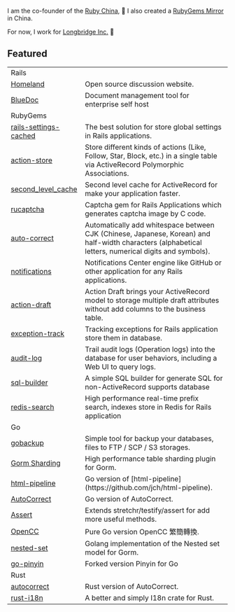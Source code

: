 I am the co-founder of the [Ruby China](https://ruby-china.org), 💎 I also created a [RubyGems Mirror](https://gems.ruby-china.com) in China. 

For now, I work for [Longbridge Inc.](https://longbridgeapp.com) 🌉

## Featured 

<table>
<tr>
	<td colspan="2">Rails</td>
</tr>
<tr>
<td><a href="https://github.com/ruby-china/homeland">Homeland</a></td>
<td>Open source discussion website.</td>
</tr>
<tr>
<td><a href="https://github.com/huacnlee/bluedoc">BlueDoc</a></td>
<td>Document management tool for enterprise self host</td>
</tr>
<tr>
<td colspan="2">RubyGems</td>
</tr>
<tr>
<td><a href="https://github.com/huacnlee/rails-settings-cached">rails-settings-cached</a></td>
<td>The best solution for store global settings in Rails applications.</td>
</tr>
<tr>
<td><a href="https://github.com/rails-engine/action-store">action-store</a></td>
<td>Store different kinds of actions (Like, Follow, Star, Block, etc.) in a single table via ActiveRecord Polymorphic Associations.</td>
</tr>
<tr>
<td><a href="https://github.com/hooopo/second_level_cache">second_level_cache</a></td>
<td>Second level cache for ActiveRecord for make your application faster.</td>
</tr>
<tr>
<td><a href="https://github.com/huacnlee/rucaptcha">rucaptcha</a></td>
<td>Captcha gem for Rails Applications which generates captcha image by C code.</td>
</tr>
<tr>
<td><a href="https://github.com/huacnlee/auto-correct">auto-correct</a></td>
<td>Automatically add whitespace between CJK (Chinese, Japanese, Korean) and half-width characters (alphabetical letters, numerical digits and symbols).</td>
</tr>
<tr>
<td><a href="https://github.com/rails-engine/notifications">notifications</a></td>
<td>Notifications Center engine like GitHub or other application for any Rails applications.</td>
</tr>
<tr>
<td><a href="https://github.com/rails-engine/action-draft">action-draft</a></td>
<td>Action Draft brings your ActiveRecord model to storage multiple draft attributes without add columns to the business table.</td>
</tr>
<tr>
<td><a href="https://github.com/rails-engine/exception-track">exception-track</a></td>
<td>Tracking exceptions for Rails application store them in database.</td>
</tr>
<tr>
<td><a href="https://github.com/rails-engine/audit-log">audit-log</a></td>
<td>Trail audit logs (Operation logs) into the database for user behaviors, including a Web UI to query logs.</td>
</tr>
<tr>
<td><a href="https://github.com/huacnlee/sql-builder">sql-builder</a></td>
<td>A simple SQL builder for generate SQL for non-ActiveRecord supports database</td>
</tr>
<tr>
<td><a href="https://github.com/huacnlee/redis-search">redis-search</a></td>
<td>High performance real-time prefix search, indexes store in Redis for Rails application</td>
</tr>
<tr>
<td colspan="2">Go</td>
</tr>
<tr>
<td><a href="https://github.com/huacnlee/gobackup">gobackup</a></td>
<td>Simple tool for backup your databases, files to FTP / SCP / S3 storages.</td>
</tr>
<tr>
<td><a href="https://github.com/go-gorm/sharding">Gorm Sharding</a></td>
<td>High performance table sharding plugin for Gorm.</td>
</tr>
<tr>
<td><a href="https://github.com/longbridgeapp/html-pipeline">html-pipeline</a></td>
<td>Go version of [html-pipeline](https://github.com/jch/html-pipeline).</td>
</tr>
<tr>
<td><a href="https://github.com/longbridgeapp/autocorrect">AutoCorrect</a></td>
<td>Go version of AutoCorrect.</td>
</tr>
<tr>
<td><a href="https://github.com/longbridgeapp/assert">Assert</a></td>
<td>Extends stretchr/testify/assert for add more useful methods.</td>
</tr>
	<tr>
<td><a href="https://github.com/longbridgeapp/opencc">OpenCC</a></td>
<td>Pure Go version OpenCC 繁簡轉換.</td>
</tr>
<tr>
<td><a href="https://github.com/longbridgeapp/nested-set">nested-set</a></td>
<td>Golang implementation of the Nested set model for Gorm.</td>
</tr>
<tr>
<td><a href="https://github.com/longbridgeapp/go-pinyin">go-pinyin</a></td>
<td>Forked version Pinyin for Go</td>
</tr>
<tr>
<td colspan="2">Rust</td>
</tr>
<tr>
<td><a href="https://github.com/huacnlee/autocorrect">autocorrect</a></td>
<td>Rust version of AutoCorrect.</td>
</tr>
<tr>
<td><a href="https://github.com/longbridgeapp/rust-i18n">rust-i18n</a></td>
<td>A better and simply I18n crate for Rust.</td>
</tr>
</tbody>
</table>
